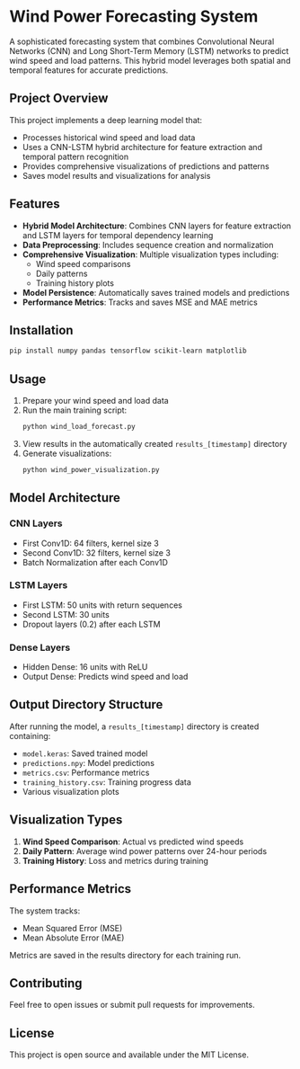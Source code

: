 # Wind Power Forecasting System

A sophisticated forecasting system that combines Convolutional Neural Networks (CNN) and Long Short-Term Memory (LSTM) networks to predict wind speed and load patterns. This hybrid model leverages both spatial and temporal features for accurate predictions.

## Project Overview

This project implements a deep learning model that:
- Processes historical wind speed and load data
- Uses a CNN-LSTM hybrid architecture for feature extraction and temporal pattern recognition
- Provides comprehensive visualizations of predictions and patterns
- Saves model results and visualizations for analysis

## Features

- **Hybrid Model Architecture**: Combines CNN layers for feature extraction and LSTM layers for temporal dependency learning
- **Data Preprocessing**: Includes sequence creation and normalization
- **Comprehensive Visualization**: Multiple visualization types including:
  - Wind speed comparisons
  - Daily patterns
  - Training history plots
- **Model Persistence**: Automatically saves trained models and predictions
- **Performance Metrics**: Tracks and saves MSE and MAE metrics

## Installation

```bash
pip install numpy pandas tensorflow scikit-learn matplotlib
```

## Usage

1. Prepare your wind speed and load data
2. Run the main training script:
   ```bash
   python wind_load_forecast.py
   ```
3. View results in the automatically created `results_[timestamp]` directory
4. Generate visualizations:
   ```bash
   python wind_power_visualization.py
   ```

## Model Architecture

### CNN Layers
- First Conv1D: 64 filters, kernel size 3
- Second Conv1D: 32 filters, kernel size 3
- Batch Normalization after each Conv1D

### LSTM Layers
- First LSTM: 50 units with return sequences
- Second LSTM: 30 units
- Dropout layers (0.2) after each LSTM

### Dense Layers
- Hidden Dense: 16 units with ReLU
- Output Dense: Predicts wind speed and load

## Output Directory Structure

After running the model, a `results_[timestamp]` directory is created containing:
- `model.keras`: Saved trained model
- `predictions.npy`: Model predictions
- `metrics.csv`: Performance metrics
- `training_history.csv`: Training progress data
- Various visualization plots

## Visualization Types

1. **Wind Speed Comparison**: Actual vs predicted wind speeds
2. **Daily Pattern**: Average wind power patterns over 24-hour periods
3. **Training History**: Loss and metrics during training

## Performance Metrics

The system tracks:
- Mean Squared Error (MSE)
- Mean Absolute Error (MAE)

Metrics are saved in the results directory for each training run.

## Contributing

Feel free to open issues or submit pull requests for improvements.

## License

This project is open source and available under the MIT License.
